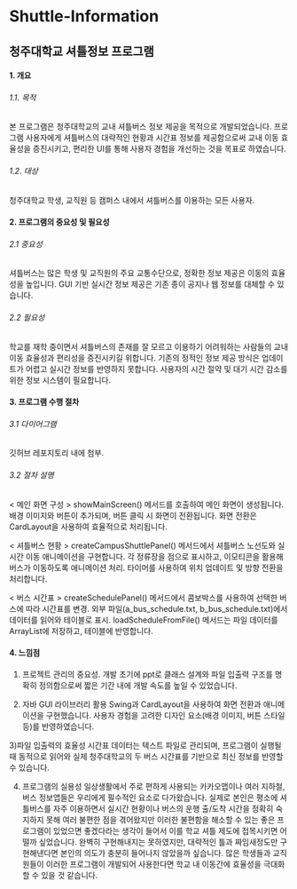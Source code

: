 # Shuttle-Information
## 청주대학교 셔틀정보 프로그램

#### 1. 개요
###### 1.1. 목적
본 프로그램은 청주대학교의 교내 셔틀버스 정보 제공을 목적으로 개발되었습니다. 
프로그램 사용자에게 셔틀버스의 대략적인 현황과 시간표 정보를 제공함으로써 교내 이동 효율성을 증진시키고, 편리한 UI를 통해 사용자 경험을 개선하는 것을 목표로 하였습니다.

###### 1.2. 대상
청주대학교 학생, 교직원 등 캠퍼스 내에서 셔틀버스를 이용하는 모든 사용자.

#### 2. 프로그램의 중요성 및 필요성
###### 2.1 중요성
셔틀버스는 많은 학생 및 교직원의 주요 교통수단으로, 정확한 정보 제공은 이동의 효율성을 높입니다.
GUI 기반 실시간 정보 제공은 기존 종이 공지나 웹 정보를 대체할 수 있습니다.

###### 2.2 필요성
학교를 재학 중이면서 셔틀버스의 존재를 잘 모르고 이용하기 어려워하는 사람들의 교내 이동 효율성과 편리성을 증진시키길 위합니다.
기존의 정적인 정보 제공 방식은 업데이트가 어렵고 실시간 정보를 반영하지 못합니다.
사용자의 시간 절약 및 대기 시간 감소를 위한 정보 시스템이 필요합니다.

#### 3. 프로그램 수행 절차
###### 3.1 다이어그램
깃허브 레포지토리 내에 첨부.

######  3.2 절차 설명
< 메인 화면 구성 >
showMainScreen() 메서드를 호출하여 메인 화면이 생성됩니다.
배경 이미지와 버튼이 추가되며, 버튼 클릭 시 화면이 전환됩니다.
화면 전환은 CardLayout을 사용하여 효율적으로 처리됩니다.

< 셔틀버스 현황 >
createCampusShuttlePanel() 메서드에서 셔틀버스 노선도와 실시간 이동 애니메이션을 구현합니다.
각 정류장을 점으로 표시하고, 이모티콘을 활용해 버스가 이동하도록 애니메이션 처리.
타이머를 사용하여 위치 업데이트 및 방향 전환을 처리합니다.

< 버스 시간표 >
createSchedulePanel() 메서드에서 콤보박스를 사용하여 선택한 버스에 따라 시간표를 변경.
외부 파일(a_bus_schedule.txt, b_bus_schedule.txt)에서 데이터를 읽어와 테이블로 표시.
loadScheduleFromFile() 메서드는 파일 데이터를 ArrayList에 저장하고, 테이블에 반영합니다.

#### 4. 느낌점
1) 프로젝트 관리의 중요성.
개발 초기에 ppt로 클래스 설계와 파일 입출력 구조를 명확히 정의함으로써 짧은 기간 내에 개발 속도를 높일 수 있었습니다.

2) 자바 GUI 라이브러리 활용
Swing과 CardLayout을 사용하여 화면 전환과 애니메이션을 구현했습니다.
사용자 경험을 고려한 디자인 요소(배경 이미지, 버튼 스타일 등)를 반영하였습니다.

3)파일 입출력의 효율성
시간표 데이터는 텍스트 파일로 관리되며, 프로그램이 실행될 때 동적으로 읽어와 실제 청주대학교의 두 버스 시간표를 기반으로 최신 정보를 반영할 수 있습니다.

4) 프로그램의 실용성
일상생활에서 주로 편하게 사용되는 카카오맵이나 여러 지하철, 버스 정보앱들은 우리에게 필수적인 요소로 다가왔습니다.
실제로 본인은 평소에 셔틀버스를 자주 이용하면서 실시간 현황이나 버스의 운행 출/도착 시간을 정확히 숙지하지 못해 여러 불편한 점을 겪어왔지만 이러한 불편함을 해소할 수 있는 좋은 프로그램이 있었으면 좋겠다라는 생각이 들어서 이를 학교 셔틀 제도에 접목시키면 어떨까 싶었습니다. 완벽히 구현해내지는 못하였지만, 대략적인 틀과 짜임새정도만 구현해낸다면 본인의 의도가 충분히 들어나지 않았을까 싶습니다. 많은 학생들과 교직원들이 이러한 프로그램이 개발되어 사용한다면 학교 내 이동간에 효율성을 극대화할 수 있을 것 같습니다.
